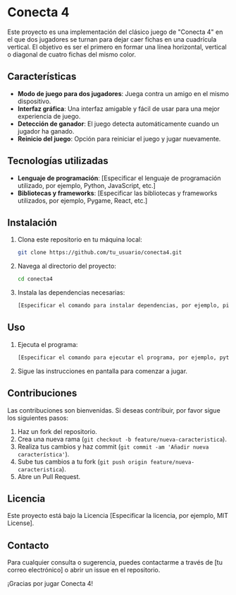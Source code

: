 # Conecta 4

Este proyecto es una implementación del clásico juego de "Conecta 4" en el que dos jugadores se turnan para dejar caer fichas en una cuadrícula vertical. El objetivo es ser el primero en formar una línea horizontal, vertical o diagonal de cuatro fichas del mismo color.

## Características

- **Modo de juego para dos jugadores**: Juega contra un amigo en el mismo dispositivo.
- **Interfaz gráfica**: Una interfaz amigable y fácil de usar para una mejor experiencia de juego.
- **Detección de ganador**: El juego detecta automáticamente cuando un jugador ha ganado.
- **Reinicio del juego**: Opción para reiniciar el juego y jugar nuevamente.

## Tecnologías utilizadas

- **Lenguaje de programación**: [Especificar el lenguaje de programación utilizado, por ejemplo, Python, JavaScript, etc.]
- **Bibliotecas y frameworks**: [Especificar las bibliotecas y frameworks utilizados, por ejemplo, Pygame, React, etc.]

## Instalación

1. Clona este repositorio en tu máquina local:
    ```bash
    git clone https://github.com/tu_usuario/conecta4.git
    ```
2. Navega al directorio del proyecto:
    ```bash
    cd conecta4
    ```
3. Instala las dependencias necesarias:
    ```bash
    [Especificar el comando para instalar dependencias, por ejemplo, pip install -r requirements.txt]
    ```

## Uso

1. Ejecuta el programa:
    ```bash
    [Especificar el comando para ejecutar el programa, por ejemplo, python main.py]
    ```
2. Sigue las instrucciones en pantalla para comenzar a jugar.

## Contribuciones

Las contribuciones son bienvenidas. Si deseas contribuir, por favor sigue los siguientes pasos:

1. Haz un fork del repositorio.
2. Crea una nueva rama (`git checkout -b feature/nueva-caracteristica`).
3. Realiza tus cambios y haz commit (`git commit -am 'Añadir nueva característica'`).
4. Sube tus cambios a tu fork (`git push origin feature/nueva-caracteristica`).
5. Abre un Pull Request.

## Licencia

Este proyecto está bajo la Licencia [Especificar la licencia, por ejemplo, MIT License].

## Contacto

Para cualquier consulta o sugerencia, puedes contactarme a través de [tu correo electrónico] o abrir un issue en el repositorio.

¡Gracias por jugar Conecta 4!